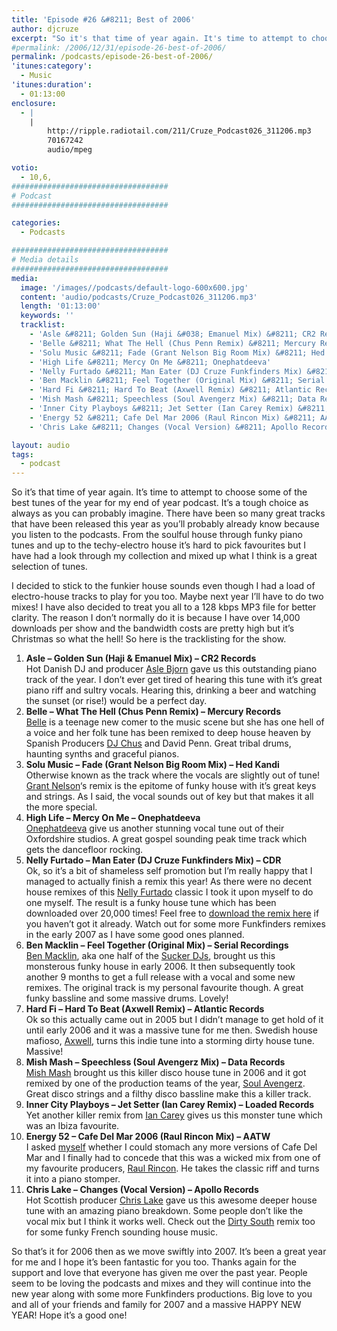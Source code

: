 ```yaml
---
title: 'Episode #26 &#8211; Best of 2006'
author: djcruze
excerpt: "So it's that time of year again. It's time to attempt to choose some of the best tunes of the year for my end of year podcast. It's a tough choice as always as you can probably imagine. There have been so many great tracks that have been released this year as you'll probably already know because you listen to the podcasts. From the soulful house through funky piano tunes and up to the techy-electro house it's hard to pick favourites but I have had a look through my collection and mixed up what I think is a great selection of tunes."
#permalink: /2006/12/31/episode-26-best-of-2006/
permalink: /podcasts/episode-26-best-of-2006/
'itunes:category':
  - Music
'itunes:duration':
  - 01:13:00
enclosure:
  - |
    |
        http://ripple.radiotail.com/211/Cruze_Podcast026_311206.mp3
        70167242
        audio/mpeg

votio:
  - 10,6,
###################################
# Podcast
###################################

categories:
  - Podcasts

###################################
# Media details
###################################
media:
  image: '/images//podcasts/default-logo-600x600.jpg'
  content: 'audio/podcasts/Cruze_Podcast026_311206.mp3'
  length: '01:13:00'
  keywords: ''
  tracklist:
    - 'Asle &#8211; Golden Sun (Haji &#038; Emanuel Mix) &#8211; CR2 Records'
    - 'Belle &#8211; What The Hell (Chus Penn Remix) &#8211; Mercury Records'
    - 'Solu Music &#8211; Fade (Grant Nelson Big Room Mix) &#8211; Hed Kandi'
    - 'High Life &#8211; Mercy On Me &#8211; Onephatdeeva'
    - 'Nelly Furtado &#8211; Man Eater (DJ Cruze Funkfinders Mix) &#8211; CDR'
    - 'Ben Macklin &#8211; Feel Together (Original Mix) &#8211; Serial Recordings'
    - 'Hard Fi &#8211; Hard To Beat (Axwell Remix) &#8211; Atlantic Records'
    - 'Mish Mash &#8211; Speechless (Soul Avengerz Mix) &#8211; Data Records'
    - 'Inner City Playboys &#8211; Jet Setter (Ian Carey Remix) &#8211; Loaded Records'
    - 'Energy 52 &#8211; Cafe Del Mar 2006 (Raul Rincon Mix) &#8211; AATW'
    - 'Chris Lake &#8211; Changes (Vocal Version) &#8211; Apollo Records'

layout: audio
tags:
  - podcast
---
```


So it&#8217;s that time of year again. It&#8217;s time to attempt to choose some of the best tunes of the year for my end of year podcast. It&#8217;s a tough choice as always as you can probably imagine. There have been so many great tracks that have been released this year as you&#8217;ll probably already know because you listen to the podcasts. From the soulful house through funky piano tunes and up to the techy-electro house it&#8217;s hard to pick favourites but I have had a look through my collection and mixed up what I think is a great selection of tunes.

I decided to stick to the funkier house sounds even though I had a load of electro-house tracks to play for you too. Maybe next year I&#8217;ll have to do two mixes! I have also decided to treat you all to a 128 kbps MP3 file for better clarity. The reason I don&#8217;t normally do it is because I have over 14,000 downloads per show and the bandwidth costs are pretty high but it&#8217;s Christmas so what the hell! So here is the tracklisting for the show.

1. **Asle &#8211; Golden Sun (Haji &#038; Emanuel Mix) &#8211; CR2 Records**  
   Hot Danish DJ and producer [Asle Bjorn][1] gave us this outstanding piano track of the year. I don&#8217;t ever get tired of hearing this tune with it&#8217;s great piano riff and sultry vocals. Hearing this, drinking a beer and watching the sunset (or rise!) would be a perfect day.
2. **Belle &#8211; What The Hell (Chus Penn Remix) &#8211; Mercury Records**  
   [Belle][2] is a teenage new comer to the music scene but she has one hell of a voice and her folk tune has been remixed to deep house heaven by Spanish Producers [DJ Chus][3] and David Penn. Great tribal drums, haunting synths and graceful pianos.
3. **Solu Music &#8211; Fade (Grant Nelson Big Room Mix) &#8211; Hed Kandi**  
   Otherwise known as the track where the vocals are slightly out of tune! [Grant Nelson][4]&#8216;s remix is the epitome of funky house with it&#8217;s great keys and strings. As I said, the vocal sounds out of key but that makes it all the more special.
4. **High Life &#8211; Mercy On Me &#8211; Onephatdeeva**  
   [Onephatdeeva][5] give us another stunning vocal tune out of their Oxfordshire studios. A great gospel sounding peak time track which gets the dancefloor rocking.
5. **Nelly Furtado &#8211; Man Eater (DJ Cruze Funkfinders Mix) &#8211; CDR**  
   Ok, so it&#8217;s a bit of shameless self promotion but I&#8217;m really happy that I managed to actually finish a remix this year! As there were no decent house remixes of this [Nelly Furtado][6] classic I took it upon myself to do one myself. The result is a funky house tune which has been downloaded over 20,000 times! Feel free to [download the remix here][7] if you haven&#8217;t got it already. Watch out for some more Funkfinders remixes in the early 2007 as I have some good ones planned.
6. **Ben Macklin &#8211; Feel Together (Original Mix) &#8211; Serial Recordings**  
   [Ben Macklin][8], aka one half of the [Sucker DJs][9], brought us this monsterous funky house in early 2006. It then subsequently took another 9 months to get a full release with a vocal and some new remixes. The original track is my personal favourite though. A great funky bassline and some massive drums. Lovely!
7. **Hard Fi &#8211; Hard To Beat (Axwell Remix) &#8211; Atlantic Records**  
   Ok so this actually came out in 2005 but I didn&#8217;t manage to get hold of it until early 2006 and it was a massive tune for me then. Swedish house mafioso, [Axwell][10], turns this indie tune into a storming dirty house tune. Massive!
8. **Mish Mash &#8211; Speechless (Soul Avengerz Mix) &#8211; Data Records**  
   [Mish Mash][11] brought us this killer disco house tune in 2006 and it got remixed by one of the production teams of the year, [Soul Avengerz][12]. Great disco strings and a filthy disco bassline make this a killer track.
9. **Inner City Playboys &#8211; Jet Setter (Ian Carey Remix) &#8211; Loaded Records**  
   Yet another killer remix from [Ian Carey][13] gives us this monster tune which was an Ibiza favourite.
10. **Energy 52 &#8211; Cafe Del Mar 2006 (Raul Rincon Mix) &#8211; AATW**  
    I asked [myself][14] whether I could stomach any more versions of Cafe Del Mar and I finally had to concede that this was a wicked mix from one of my favourite producers, [Raul Rincon][15]. He takes the classic riff and turns it into a piano stomper.
11. **Chris Lake &#8211; Changes (Vocal Version) &#8211; Apollo Records**  
    Hot Scottish producer [Chris Lake][16] gave us this awesome deeper house tune with an amazing piano breakdown. Some people don&#8217;t like the vocal mix but I think it works well. Check out the [Dirty South][17] remix too for some funky French sounding house music.

So that&#8217;s it for 2006 then as we move swiftly into 2007. It&#8217;s been a great year for me and I hope it&#8217;s been fantastic for you too. Thanks again for the support and love that everyone has given me over the past year. People seem to be loving the podcasts and mixes and they will continue into the new year along with some more Funkfinders productions. Big love to you and all of your friends and family for 2007 and a massive HAPPY NEW YEAR! Hope it&#8217;s a good one!

[1]: http://www.asle.net/
[2]: http://www.bellemusic.net/
[3]: http://www.djchus.com/
[4]: http://www.grantnelson.co.uk/
[5]: http://www.onephatdeeva.com/
[6]: http://www.nellyfurtado.com/
[7]: http://www.djcruze.co.uk/cms/2006/06/09/nelly-furtado-man-eater-dj-cruze-funkfinders-remix-part-ii/
[8]: http://www.myspace.com/benmacklin
[9]: http://www.myspace.com/suckerdjs
[10]: http://www.axwell.co.uk/
[11]: http://www.mishmashmusic.co.uk/
[12]: http://www.soulavengerz.com/
[13]: http://www.ian45carey.com/
[14]: http://www.djcruze.co.uk/cms/2006/09/25/energy-52-cafe-del-mar-2006/
[15]: http://www.raulrincon.org/
[16]: http://www.chris-lake.com/
[17]: http://www.dirtysouth.com.au/
